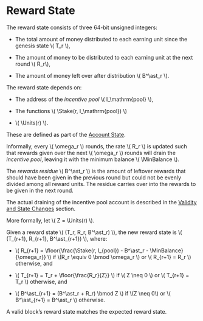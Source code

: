 $$
\newcommand \Stake {\mathrm{Stake}}
\newcommand \Units {\mathrm{Units}}
\newcommand \floor [1]{\left \lfloor #1 \right \rfloor }
\newcommand \MinBalance {b_{\min}}
$$

# Reward State

The reward state consists of three 64-bit unsigned integers:

- The total amount of money distributed to each earning unit since the genesis state
\\( T_r \\),

- The amount of money to be distributed to each earning unit at the next round \\( R_r\\),

- The amount of money left over after distribution \\( B^\ast_r \\).

The reward state depends on:

- The address of the _incentive pool_ \\( I_\mathrm{pool} \\),

- The functions \\( \Stake(r, I_\mathrm{pool}) \\)

- \\( \Units(r) \\).

These are defined as part of the [Account State](./ledger-account-state.md).

Informally, every \\( \omega_r \\) rounds, the rate \\( R_r \\) is updated such
that rewards given over the next \\( \omega_r \\) rounds will drain the _incentive
pool_, leaving it with the minimum balance \\( \MinBalance \\).

The _rewards residue_ \\( B^\ast_r \\) is the amount of leftover rewards that should
have been given in the previous round but could not be evenly divided among all reward
units. The residue carries over into the rewards to be given in the next round.

The actual draining of the incentive pool account is described in the [Validity
and State Changes](./ledger-validation.md) section.

More formally, let \\( Z = \Units(r) \\).

Given a reward state \\( (T_r, R_r, B^\ast_r) \\), the new reward state is
\\( (T_{r+1}, R_{r+1}, B^\ast_{r+1}) \\), where:

- \\( R_{r+1} = \floor{\frac{\Stake(r, I_{pool}) - B^\ast_r - \MinBalance}{\omega_r}} \\)
if \\(R_r \equiv 0 \bmod \omega_r \\) or \\( R_{r+1} = R_r \\) otherwise, and

- \\( T_{r+1} = T_r + \floor{\frac{R_r}{Z}} \\) if \\( Z \neq 0 \\) or \\( T_{r+1} = T_r \\)
otherwise, and

- \\( B^\ast_{r+1} = (B^\ast_r + R_r) \bmod Z \\) if \\(Z \neq 0\\) or \\( B^\ast_{r+1} = B^\ast_r \\)
otherwise.

A valid block’s reward state matches the expected reward state.